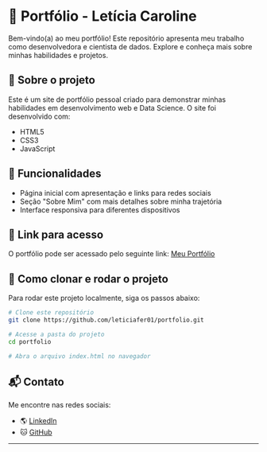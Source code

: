 # 📌 Portfólio - Letícia Caroline

Bem-vindo(a) ao meu portfólio! Este repositório apresenta meu trabalho como desenvolvedora e cientista de dados. Explore e conheça mais sobre minhas habilidades e projetos.

## 📝 Sobre o projeto
Este é um site de portfólio pessoal criado para demonstrar minhas habilidades em desenvolvimento web e Data Science. O site foi desenvolvido com:
- HTML5
- CSS3
- JavaScript

## 🧮 Funcionalidades
- Página inicial com apresentação e links para redes sociais
- Seção "Sobre Mim" com mais detalhes sobre minha trajetória
- Interface responsiva para diferentes dispositivos

## 🔗 Link para acesso
O portfólio pode ser acessado pelo seguinte link: [Meu Portfólio](https://leticiafer01.github.io/Portfolio/)

## 📂 Como clonar e rodar o projeto
Para rodar este projeto localmente, siga os passos abaixo:
```bash
# Clone este repositório
git clone https://github.com/leticiafer01/portfolio.git

# Acesse a pasta do projeto
cd portfolio

# Abra o arquivo index.html no navegador
```

## 📬 Contato
Me encontre nas redes sociais:
- 🌎 [LinkedIn](https://linkedin.com/in/leticiafersa)
- 🐱 [GitHub](https://github.com/leticiafer01)

---

